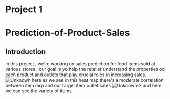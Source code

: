 # Project 1
# Prediction-of-Product-Sales

## Introduction
in this project , we're working on sales prediction for food items sold at various stores , our goal is yo help the retailer understand the properties od each product and outlets that play crucial roles in increasing sales.
![Unknown](https://github.com/BakloutiMolka/Prediction-of-Product-Sales/assets/150483328/19f7c105-209d-4d92-82e1-16fbf0786949)
here as we see in this heat map there's a moderate correlation between item mrp and our target item outlet sales 
![Unknown-2](https://github.com/BakloutiMolka/Prediction-of-Product-Sales/assets/150483328/26103f24-91a1-4327-b9cc-f1dfceb66a13)
and here we can see the variety of items 
